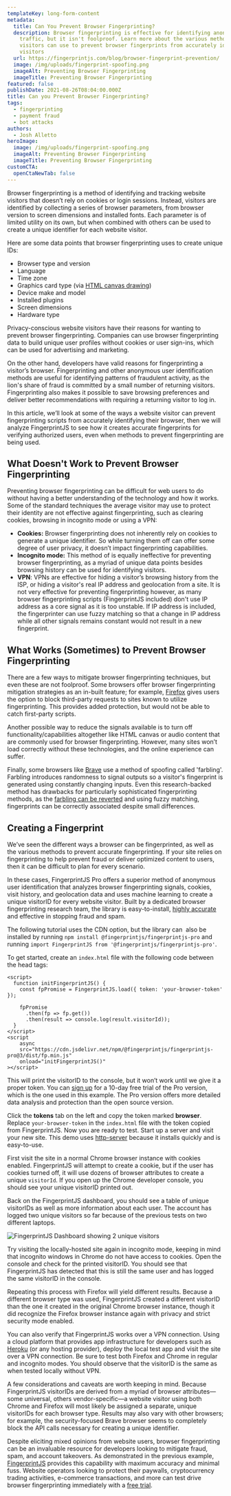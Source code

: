 ```yaml
---
templateKey: long-form-content
metadata:
  title: Can You Prevent Browser Fingerprinting?
  description: Browser fingerprinting is effective for identifying anonymous
    traffic, but it isn't foolproof. Learn more about the various methods
    visitors can use to prevent browser fingerprints from accurately identifying
    visitors
  url: https://fingerprintjs.com/blog/browser-fingerprint-prevention/
  image: /img/uploads/fingerprint-spoofing.png
  imageAlt: Preventing Browser Fingerprinting
  imageTitle: Preventing Browser Fingerprinting
featured: false
publishDate: 2021-08-26T08:04:00.000Z
title: Can you Prevent Browser Fingerprinting?
tags:
  - fingerprinting
  - payment fraud
  - bot attacks
authors:
  - Josh Alletto
heroImage:
  image: /img/uploads/fingerprint-spoofing.png
  imageAlt: Preventing Browser Fingerprinting
  imageTitle: Preventing Browser Fingerprinting
customCTA:
  openCtaNewTab: false
---
```

Browser fingerprinting is a method of identifying and tracking website visitors that doesn’t rely on cookies or login sessions. Instead, visitors are identified by collecting a series of browser parameters, from browser version to screen dimensions and installed fonts. Each parameter is of limited utility on its own, but when combined with others can be used to create a unique identifier for each website visitor.

Here are some data points that browser fingerprinting uses to create unique IDs: 

* Browser type and version
* Language
* Time zone
* Graphics card type (via [HTML canvas drawing](https://www.w3schools.com/html/html5_canvas.asp)) 
* Device make and model 
* Installed plugins
* Screen dimensions
* Hardware type

Privacy-conscious website visitors have their reasons for wanting to prevent browser fingerprinting. Companies can use browser fingerprinting data to build unique user profiles without cookies or user sign-ins, which can be used for advertising and marketing.

On the other hand, developers have valid reasons for fingerprinting a visitor’s browser. Fingerprinting and other anonymous user identification methods are useful for identifying patterns of fraudulent activity, as the lion's share of fraud is committed by a small number of returning visitors. Fingerprinting also makes it possible to save browsing preferences and deliver better recommendations with requiring a returning visitor to log in.

In this article, we’ll look at some of the ways a website visitor can prevent fingerprinting scripts from accurately identifying their browser, then we will analyze FingerprintJS to see how it creates accurate fingerprints for verifying authorized users, even when methods to prevent fingerprinting are being used.

## What Doesn't Work to Prevent Browser Fingerprinting

Preventing browser fingerprinting can be difficult for web users to do without having a better understanding of the technology and how it works. Some of the standard techniques the average visitor may use to protect their identity are not effective against fingerprinting, such as clearing cookies, browsing in incognito mode or using a VPN: 

* **Cookies:** Browser fingerprinting does not inherently rely on cookies to generate a unique identifier. So while turning them off can offer some degree of user privacy, it doesn’t impact fingerprinting capabilities.
* **Incognito mode:** This method of is equally ineffective for preventing browser fingerprinting, as a myriad of unique data points besides browsing history can be used for identifying visitors.
* **VPN**: VPNs are effective for hiding a visitor’s browsing history from the ISP, or hiding a visitor's real IP address and geolocation from a site. It is not very effective for preventing fingerprinting however, as many browser fingerprinting scripts (FingerprintJS included) don't use IP address as a core signal as it is too unstable. If IP address is included, the fingerprinter can use fuzzy matching so that a change in IP address while all other signals remains constant would not result in a new fingerprint. 

## What Works (Sometimes) to Prevent Browser Fingerprinting

There are a few ways to mitigate browser fingerprinting techniques, but even these are not foolproof. Some browsers offer browser fingerprinting mitigation strategies as an in-built feature; for example, [Firefox](https://support.mozilla.org/en-US/kb/firefox-protection-against-fingerprinting) gives users the option to block third-party requests to sites known to utilize fingerprinting. This provides added protection, but would not be able to catch first-party scripts.

Another possible way to reduce the signals available is to turn off functionality/capabilities altogether like HTML canvas or audio content that are commonly used for browser fingerprinting. However, many sites won’t load correctly without these technologies, and the online experience can suffer.

Finally, some browsers like [Brave](https://brave.com/) use a method of spoofing called 'farbling'. Farbling introduces randomness to signal outputs so a visitor's fingerprint is generated using constantly changing inputs. Even this research-backed method has drawbacks for particularly sophisticated fingerprinting methods, as the [farbling can be reverted](https://fingerprintjs.com/blog/audio-fingerprinting/) and using fuzzy matching, fingerprints can be correctly associated despite small differences.

## Creating a Fingerprint

We’ve seen the different ways a browser can be fingerprinted, as well as the various methods to prevent accurate fingerprinting. If your site relies on fingerprinting to help prevent fraud or deliver optimized content to users, then it can be difficult to plan for every scenario. 

In these cases, FingerprintJS Pro offers a superior method of anonymous user identification that analyzes browser fingerprinting signals, cookies, visit history, and geolocation data and uses machine learning to create a unique visitorID for every website visitor. Built by a dedicated browser fingerprinting research team, the library is easy-to-install, [highly accurate](https://dev.fingerprintjs.com/docs/understanding-our-995-accuracy) and effective in stopping fraud and spam.

The following tutorial uses the CDN option, but the library can  also be installed by running `npm install @fingerprintjs/fingerprintjs-pro` and running `import FingerprintJS from '@fingerprintjs/fingerprintjs-pro'`. 

To get started, create an `index.html` file with the following code between the head tags:

```
<script>
  function initFingerprintJS() {
    const fpPromise = FingerprintJS.load({ token: 'your-browser-token' });

    fpPromise
      .then(fp => fp.get())
      .then(result => console.log(result.visitorId));
  }
</script>
<script
    async
    src="https://cdn.jsdelivr.net/npm/@fingerprintjs/fingerprintjs-pro@3/dist/fp.min.js"
    onload="initFingerprintJS()"
></script>
```

This will print the visitorID to the console, but it won’t work until we give it a proper token. You can [sign up](https://dashboard.fingerprintjs.com/signup) for a 10-day free trial of the Pro version, which is the one used in this example. The Pro version offers more detailed data analysis and protection than the open source version. 

Click the **tokens** tab on the left and copy the token marked **browser**. Replace `your-browser-token` in the `index.html` file with the token copied from FingerprintJS. Now you are ready to test. Start up a server and visit your new site. This demo uses [http-server](https://www.npmjs.com/package/http-server) because it installs quickly and is easy-to-use. 

First visit the site in a normal Chrome browser instance with cookies enabled. FingerprintJS will attempt to create a cookie, but if the user has cookies turned off, it will use dozens of browser attributes to create a unique `visitorId`. If you open up the Chrome developer console, you should see your unique visitorID printed out. 

Back on the FingerprintJS dashboard, you should see a table of unique visitorIDs as well as more information about each user. The account has logged two unique visitors so far because of the previous tests on two different laptops.

![FingerprintJS Dashboard showing 2 unique visitors](/img/uploads/screenshot_fpjs_usage.png)

Try visiting the locally-hosted site again in incognito mode, keeping in mind that incognito windows in Chrome do not have access to cookies. Open the console and check for the printed visitorID. You should see that FingerprintJS has detected that this is still the same user and has logged the same visitorID in the console.

Repeating this process with Firefox will yield different results. Because a different browser type was used, FingerprintJS created a different visitorID than the one it created in the original Chrome browser instance, though it did recognize the Firefox browser instance again with privacy and strict security mode enabled.

You can also verify that FingerprintJS works over a VPN connection. Using a cloud platform that provides app infrastructure for developers such as [Heroku](https://www.heroku.com/) (or any hosting provider), deploy the local test app and visit the site over a VPN connection. Be sure to test both Firefox and Chrome in regular and incognito modes. You should observe that the visitorID is the same as when tested locally without VPN.

A few considerations and caveats are worth keeping in mind. Because FingerprintJS visitorIDs are derived from a myriad of browser attributes—some universal, others vendor-specific—a website visitor using both Chrome and Firefox will most likely be assigned a separate, unique visitorIDs for each browser type. Results may also vary with other browsers; for example, the security-focused Brave browser seems to completely block the API calls necessary for creating a unique identifier.

Despite eliciting mixed opinions from website users, browser fingerprinting can be an invaluable resource for developers looking to mitigate fraud, spam, and account takeovers. As demonstrated in the previous example, [FingerprintJS](https://fingerprintjs.com) provides this capability with maximum accuracy and minimal fuss. Website operators looking to protect their paywalls, cryptocurrency trading activities, e-commerce transactions, and more can test drive browser fingerprinting immediately with a [free trial](https://dashboard.fingerprintjs.com/signup).